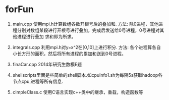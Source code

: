 ﻿forFun
======

1. main.cpp 使用mpi.h计算数组各数开根号后的叠加和.
方法: 除0进程，其他进程分别对数组某段进行开根号进行叠加，完成后发送给0号进程，0号进程对其他进程进行叠加
求和即为所求。

2. integrals.cpp 利用mpi.h对y=x^2在[0,10]上进行积分.
方法: 各个进程算各自小长方形的面积，然后将所有进程的累加和送到0号进程。

3. finaCar.cpp 2014年研究生数模E题

4. shellscripts里面是些简单的shell脚本.如cpuInfo1.sh为每隔5s获取hadoop各节点cpu,进程等所有信息.

5. cImpleClass.c 使用C语言实现c++类中的继承，重载，构造函数等
